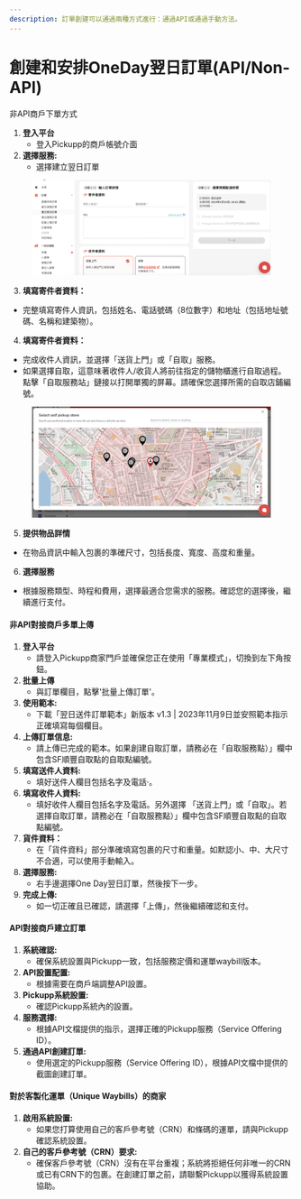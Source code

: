 ```yaml
---
description: 訂單創建可以通過兩種方式進行：通過API或通過手動方法。
---
```


# 創建和安排OneDay翌日訂單(API/Non-API)

非API商戶下單方式

1. **登入平台**&#x20;
   * 登入Pickupp的商戶帳號介面
2. **選擇服務:**
   * 選擇建立翌日訂單

<figure><img src="../.gitbook/assets/Screenshot 2024-04-10 at 6.19.00 PM.png" alt=""><figcaption></figcaption></figure>

3. **填寫寄件者資料：**

* 完整填寫寄件人資訊，包括姓名、電話號碼（8位數字）和地址（包括地址號碼、名稱和建築物）。

4. **填寫寄件者資料：**

* 完成收件人資訊，並選擇「送貨上門」或「自取」服務。&#x20;
* 如果選擇自取，這意味著收件人/收貨人將前往指定的儲物櫃進行自取過程。點擊「自取服務站」鏈接以打開單獨的屏幕。請確保您選擇所需的自取店鋪編號。

<figure><img src="../.gitbook/assets/Screenshot 2024-04-09 at 5.39.58 PM.png" alt=""><figcaption></figcaption></figure>

5. **提供物品詳情**

* 在物品資訊中輸入包裹的準確尺寸，包括長度、寬度、高度和重量。

6. **選擇服務**

* 根據服務類型、時程和費用，選擇最適合您需求的服務。確認您的選擇後，繼續進行支付。



#### 非API對接商戶多單上傳

1. **登入平台**
   * 請登入Pickupp商家門戶並確保您正在使用「專業模式」，切換到左下角按鈕。
2. **批量上傳**
   * 與訂單欄目，點擊'批量上傳訂單'。
3. **使用範本:**
   * 下載「翌日送件訂單範本」新版本 v1.3 | 2023年11月9日並安照範本指示正確填寫每個欄目。
4. **上傳訂單信息:**
   * 請上傳已完成的範本。如果創建自取訂單，請務必在「自取服務點）」欄中包含SF順豐自取點的自取點編號。
5. &#x20;**填寫送件人資料:**
   * 填好送件人欄目包括名字及電話·。
6. &#x20;**填寫收件人資料:**
   * 填好收件人欄目包括名字及電話。另外選擇 「送貨上門」或「自取」。若選擇自取訂單，請務必在「自取服務點）」欄中包含SF順豐自取點的自取點編號。
7. **貨件資料：**
   * 在「貨件資料」部分準確填寫包裹的尺寸和重量。如默認小、中、大尺寸不合適，可以使用手動輸入。
8. **選擇服務:**
   * 右手邊選擇One Day翌日訂單，然後按下一步。
9. **完成上傳:**
   * 如一切正確且已確認，請選擇「上傳」，然後繼續確認和支付。

#### API對接商戶建立訂單

1. **系統確認:**
   * 確保系統設置與Pickupp一致，包括服務定價和運單waybill版本。
2. **API設置配置:**
   * 根據需要在商戶端調整API設置。
3. **Pickupp系統設置:**
   * 確認Pickupp系統內的設置。
4. **服務選擇:**
   * 根據API文檔提供的指示，選擇正確的Pickupp服務（Service Offering ID）。
5. **通過API創建訂單:**
   * 使用選定的Pickupp服務（Service Offering ID），根據API文檔中提供的截圖創建訂單。

#### 對於客製化運單（Unique Waybills）的商家

1. **啟用系統設置:**
   * 如果您打算使用自己的客戶參考號（CRN）和條碼的運單，請與Pickupp確認系統設置。
2. **自己的客戶參考號（CRN）要求:**
   * 確保客戶參考號（CRN）沒有在平台重複；系統將拒絕任何非唯一的CRN或已有CRN下的包裹。在創建訂單之前，請聯繫Pickupp以獲得系統設置協助。
